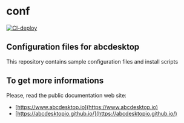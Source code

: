 # conf

[![CI-deploy](https://github.com/abcdesktopio/conf/actions/workflows/deploy.yml/badge.svg)](https://github.com/abcdesktopio/conf/actions/workflows/deploy.yml)

## Configuration files for abcdesktop

This repository contains sample configuration files and install scripts


## To get more informations

Please, read the public documentation web site:
* [https://www.abcdesktop.io](https://www.abcdesktop.io)
* [https://abcdesktopio.github.io/](https://abcdesktopio.github.io/)





